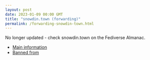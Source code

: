 ```yaml
---
layout: post
date: 2023-01-09 00:00 GMT
title: "snowdin.town (forwarding)"
permalink: /forwarding-snowdin-town.html
---
```


No longer updated - check snowdin.town on the Fediverse Almanac.

* [Main information](https://www.fediversealmanac.com/api/v1/instances/snowdin.town)
* [Banned from](https://www.fediversealmanac.com/api/v1/instances/snowdin.town/banned_from)

